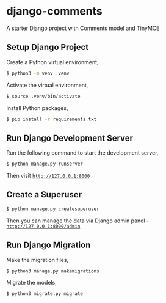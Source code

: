 # django-comments


A starter Django project with Comments model and TinyMCE


## Setup Django Project

Create a Python virtual environment,

```bash
$ python3 -m venv .venv
```

Activate the virtual environment,

```bash
$ source .venv/bin/activate
```

Install Python packages,

```bash
$ pip install -r requirements.txt
```

## Run Django Development Server

Run the following command to start the development server,

```bash
$ python manage.py runserver
```

Then visit [`http://127.0.0.1:8000`](http://127.0.0.1:8000)


## Create a Superuser

```bash
$ python manage.py createsuperuser
```

Then you can manage the data via Django admin panel - [`http://127.0.0.1:8000/admin`](http://127.0.0.1:8000/admin)



## Run Django Migration

Make the migration files,

```bash
$ python3 manage.py makemigrations
```

Migrate the models,

```bash
$ python3 migrate.py migrate
```

